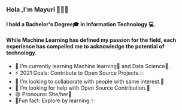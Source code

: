 ### Hola ,I'm Mayuri 👩🏾‍💻 

#### I hold a Bachelor's Degree:mortar_board: in Information Technology :computer:.
#### While Machine Learning has defined my passion for the field, each experience has compelled me to acknowledge the potential of technology.

- 🌱 I’m currently learning Machine learning:paw_prints: and Data Science:star2:.
- ⚡ 2021 Goals: Contribute to Open Source Projects.:boom:
- 👯 I’m looking to collaborate with people with same interest.:information_desk_person:
- :two_women_holding_hands: I’m looking for help with Open Source Contribution.:two_men_holding_hands:
- 😄 Pronouns: She/her:raising_hand:
- :dizzy:Fun fact: Explore by learning.:sparkles:

